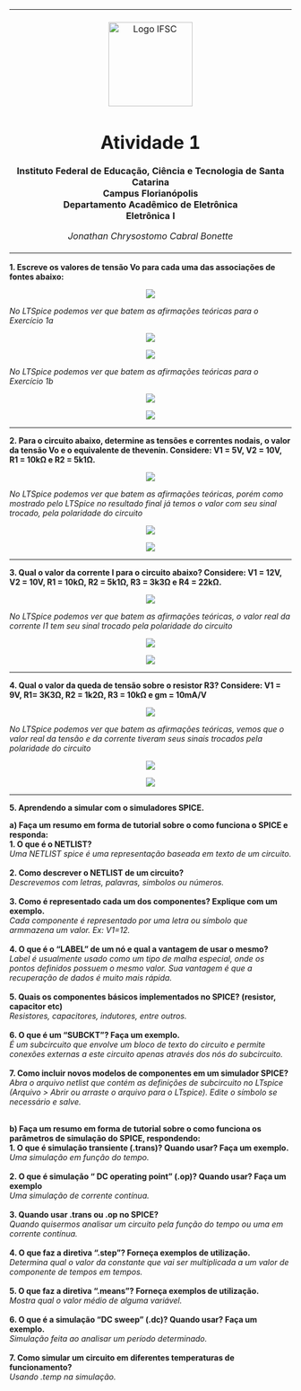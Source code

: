 <table align="center"><tr><td align="center" width="9999"><br>
<img src="../../Imagens/logoifsc.png" align="center" width="150" alt="Logo IFSC">

# Atividade 1

<b>Instituto Federal de Educação, Ciência e Tecnologia de Santa Catarina<br>
Campus Florianópolis<br>
Departamento Acadêmico de Eletrônica<br>
Eletrônica I</b>

*Jonathan Chrysostomo Cabral Bonette*
</td></tr></table>


<b>1. Escreve os valores de tensão Vo para cada uma das associações de fontes abaixo:</b><br>
<p align="center"><img src="../../Imagens/Atividade 1/1.png" align="center"><br></p>

*No LTSpice podemos ver que batem as afirmações teóricas para o Exercício 1a*

<p align="center"><img src="../../Imagens/Atividade 1/1alt.png" align="center"><br></p>
<p align="center"><img src="../../Imagens/Atividade 1/ex1a.png" align="center"><br></p>

*No LTSpice podemos ver que batem as afirmações teóricas para o Exercício 1b*

<p align="center"><img src="../../Imagens/Atividade 1/1blt.png" align="center"><br></p>
<p align="center"><img src="../../Imagens/Atividade 1/ex1b.png" align="center"><br></p>

---

<b>2. Para o circuito abaixo, determine as tensões e correntes nodais, o valor da tensão Vo e o equivalente de thevenin. Considere: V1 = 5V, V2 = 10V, R1 = 10kΩ e R2 = 5k1Ω.</b>
<p align="center"><img src="../../Imagens/Atividade 1/2.png" align="center"><br></p>

*No LTSpice podemos ver que batem as afirmações teóricas, porém como mostrado pelo LTSpice no resultado final já temos o valor com seu sinal trocado, pela polaridade do circuito*

<p align="center"><img src="../../Imagens/Atividade 1/2lt.png" align="center"><br></p>
<p align="center"><img src="../../Imagens/Atividade 1/ex2.png" align="center"><br></p>

---

<b>3. Qual o valor da corrente I para o circuito abaixo? Considere: V1 = 12V, V2 = 10V, R1 = 10kΩ, R2 = 5k1Ω, R3 = 3k3Ω e R4 = 22kΩ.</b>
<p align="center"><img src="../../Imagens/Atividade 1/3.png" align="center"><br></p>

*No LTSpice podemos ver que batem as afirmações teóricas, o valor real da corrente I1 tem seu sinal trocado pela polaridade do circuito*

<p align="center"><img src="../../Imagens/Atividade 1/3lt.png" align="center"><br></p>
<p align="center"><img src="../../Imagens/Atividade 1/ex3 (correntes trocadas).png" align="center"><br></p>

---

<b>4. Qual o valor da queda de tensão sobre o resistor R3? Considere: V1 = 9V, R1= 3K3Ω, R2 = 1k2Ω, R3 = 10kΩ e gm = 10mA/V</b>
<p align="center"><img src="../../Imagens/Atividade 1/4.png" align="center"><br></p>

*No LTSpice podemos ver que batem as afirmações teóricas, vemos que o valor real da tensão e da corrente tiveram seus sinais trocados pela polaridade do circuito*

<p align="center"><img src="../../Imagens/Atividade 1/4lt.png" align="center"><br></p>
<p align="center"><img src="../../Imagens/Atividade 1/ex4.png" align="center"><br></p>

---

<b>5. Aprendendo a simular com o simuladores SPICE.</b>

<b>a) Faça um resumo em forma de tutorial sobre o como funciona o SPICE e responda:</b><br>
<b>1. O que é o NETLIST?</b><br>
  *Uma NETLIST spice é uma representação baseada em texto de um circuito.*<br><br>
<b>2. Como descrever o NETLIST de um circuito?</b><br>
*Descrevemos com letras, palavras, simbolos ou números.*<br><br>
<b>3. Como é representado cada um dos componentes? Explique com um exemplo.</b><br>
*Cada componente é representado por uma letra ou símbolo que armmazena um valor. Ex: V1=12.*<br><br>
<b>4. O que é o “LABEL” de um nó e qual a vantagem de usar o mesmo?</b><br>
*Label é usualmente usado como um tipo de malha especial, onde os pontos definidos possuem o mesmo valor. Sua vantagem é que a recuperação de dados é muito mais rápida.*<br><br>
<b>5. Quais os componentes básicos implementados no SPICE? (resistor, capacitor etc)</b><br>
*Resistores, capacitores, indutores, entre outros.*<br><br>
<b>6. O que é um “SUBCKT”? Faça um exemplo.</b><br>
*É um subcircuito que envolve um bloco de texto do circuito e permite conexões externas a este circuito apenas através dos nós do subcircuito.*<br><br>
<b>7. Como incluir novos modelos de componentes em um simulador SPICE?</b>
*Abra o arquivo netlist que contém as definições de subcircuito no LTspice (Arquivo > Abrir ou arraste o arquivo para o LTspice). Edite o símbolo se necessário e salve.*<br><br>


<b>b) Faça um resumo em forma de tutorial sobre o como funciona os parâmetros de simulação do SPICE, respondendo:</b><br>
<b>1. O que é simulação transiente (.trans)? Quando usar? Faça um exemplo.<br></b>
 *Uma simulação em função do tempo.*<br><br>
<b>2. O que é simulação “ DC operating point” (.op)? Quando usar? Faça um exemplo</b><br>
 *Uma simulação de corrente contínua.*<br><br>
<b>3. Quando usar .trans ou .op no SPICE?</b><br>
 *Quando quisermos analisar um circuito pela função do tempo ou uma em corrente contínua.*<br><br>
<b>4. O que faz a diretiva “.step”? Forneça exemplos de utilização.</b><br>
 *Determina qual o valor da constante que vai ser multiplicada a um valor de componente de tempos em tempos.*<br><br>
<b>5. O que faz a diretiva “.means”? Forneça exemplos de utilização.</b><br>
 *Mostra qual o valor médio de alguma variável.*<br><br>
<b>6. O que é a simulação “DC sweep” (.dc)? Quando usar? Faça um exemplo.</b><br>
 *Simulação feita ao analisar um período determinado.*<br><br>
<b>7. Como simular um circuito em diferentes temperaturas de funcionamento?</b><br>
*Usando .temp na simulação.*<br><br>
